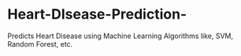 # Heart-DIsease-Prediction-
Predicts Heart Disease using Machine Learning Algorithms like, SVM, Random Forest, etc.

